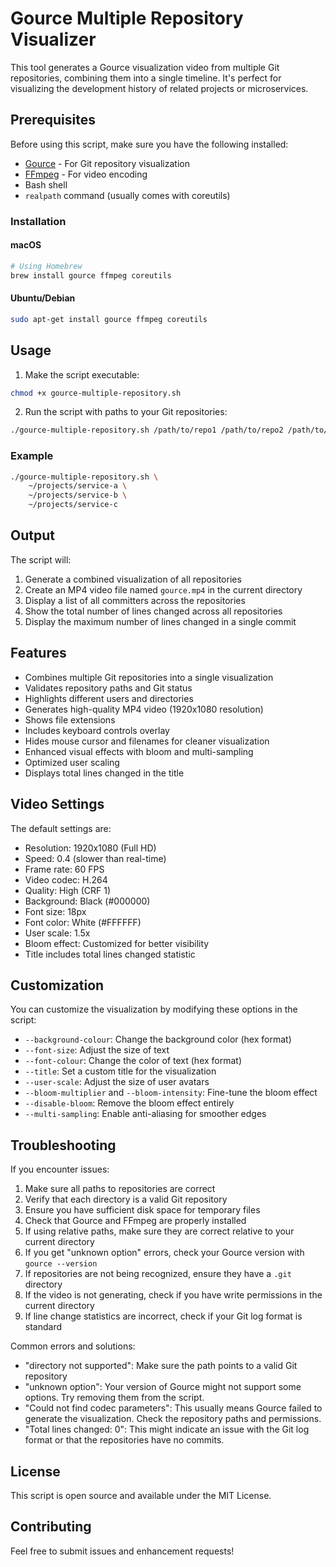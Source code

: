# Gource Multiple Repository Visualizer

This tool generates a Gource visualization video from multiple Git repositories, combining them into a single timeline. It's perfect for visualizing the development history of related projects or microservices.

## Prerequisites

Before using this script, make sure you have the following installed:

- [Gource](https://github.com/acaudwell/Gource) - For Git repository visualization
- [FFmpeg](https://ffmpeg.org/) - For video encoding
- Bash shell
- `realpath` command (usually comes with coreutils)

### Installation

#### macOS
```bash
# Using Homebrew
brew install gource ffmpeg coreutils
```

#### Ubuntu/Debian
```bash
sudo apt-get install gource ffmpeg coreutils
```

## Usage

1. Make the script executable:
```bash
chmod +x gource-multiple-repository.sh
```

2. Run the script with paths to your Git repositories:
```bash
./gource-multiple-repository.sh /path/to/repo1 /path/to/repo2 /path/to/repo3
```

### Example
```bash
./gource-multiple-repository.sh \
    ~/projects/service-a \
    ~/projects/service-b \
    ~/projects/service-c
```

## Output

The script will:
1. Generate a combined visualization of all repositories
2. Create an MP4 video file named `gource.mp4` in the current directory
3. Display a list of all committers across the repositories
4. Show the total number of lines changed across all repositories
5. Display the maximum number of lines changed in a single commit

## Features

- Combines multiple Git repositories into a single visualization
- Validates repository paths and Git status
- Highlights different users and directories
- Generates high-quality MP4 video (1920x1080 resolution)
- Shows file extensions
- Includes keyboard controls overlay
- Hides mouse cursor and filenames for cleaner visualization
- Enhanced visual effects with bloom and multi-sampling
- Optimized user scaling
- Displays total lines changed in the title

## Video Settings

The default settings are:
- Resolution: 1920x1080 (Full HD)
- Speed: 0.4 (slower than real-time)
- Frame rate: 60 FPS
- Video codec: H.264
- Quality: High (CRF 1)
- Background: Black (#000000)
- Font size: 18px
- Font color: White (#FFFFFF)
- User scale: 1.5x
- Bloom effect: Customized for better visibility
- Title includes total lines changed statistic

## Customization

You can customize the visualization by modifying these options in the script:

- `--background-colour`: Change the background color (hex format)
- `--font-size`: Adjust the size of text
- `--font-colour`: Change the color of text (hex format)
- `--title`: Set a custom title for the visualization
- `--user-scale`: Adjust the size of user avatars
- `--bloom-multiplier` and `--bloom-intensity`: Fine-tune the bloom effect
- `--disable-bloom`: Remove the bloom effect entirely
- `--multi-sampling`: Enable anti-aliasing for smoother edges

## Troubleshooting

If you encounter issues:

1. Make sure all paths to repositories are correct
2. Verify that each directory is a valid Git repository
3. Ensure you have sufficient disk space for temporary files
4. Check that Gource and FFmpeg are properly installed
5. If using relative paths, make sure they are correct relative to your current directory
6. If you get "unknown option" errors, check your Gource version with `gource --version`
7. If repositories are not being recognized, ensure they have a `.git` directory
8. If the video is not generating, check if you have write permissions in the current directory
9. If line change statistics are incorrect, check if your Git log format is standard

Common errors and solutions:

- "directory not supported": Make sure the path points to a valid Git repository
- "unknown option": Your version of Gource might not support some options. Try removing them from the script.
- "Could not find codec parameters": This usually means Gource failed to generate the visualization. Check the repository paths and permissions.
- "Total lines changed: 0": This might indicate an issue with the Git log format or that the repositories have no commits.

## License

This script is open source and available under the MIT License.

## Contributing

Feel free to submit issues and enhancement requests!
